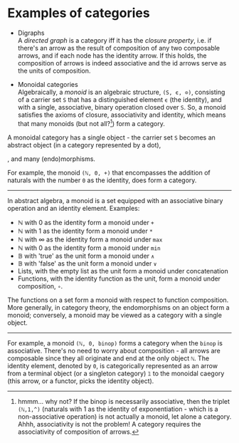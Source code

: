 # Examples of categories

* Digraphs   
A *directed graph* is a category iff it has the *closure property*, i.e. if there's an arrow as the result of composition of any two composable arrows, and if each node has the identity arrow. If this holds, the composition of arrows is indeed associative and the id arrows serve as the units of composition.

* Monoidal categories   
Algebraically, a *monoid* is an algebraic structure, `(S, ϵ, ⊙)`, consisting of a carrier set `S` that has a distinguished element `ϵ` (the identity), and with a single, associative, binary operation closed over `S`. So, a monoid satisfies the axioms of closure, associativity and identity, which means that many monoids (but not all?[^¹]) form a category.

A monoidal category has a single object - the carrier set `S` becomes an abstract object (in a category represented by a dot), 


, and many (endo)morphisms.

For example, the monoid `(ℕ, 0, +)` that encompasses the addition of naturals with the number `0` as the identity, does form a category.

---

In abstract algebra, a monoid is a set equipped with an associative binary operation and an identity element. Examples:
- ℕ with 0 as the identity form a monoid under `+`
- ℕ with 1 as the identity form a monoid under `*`
- ℕ with ∞ as the identity form a monoid under `max`
- ℕ with 0 as the identity form a monoid under `min`
- 𝔹 with 'true' as the unit form a monoid under `∧`
- 𝔹 with 'false' as the unit form a monoid under `∨`
- Lists, with the empty list as the unit form a monoid under concatenation
- Functions, with the identity function as the unit, form a monoid under composition, `∘`.



The functions on a set form a monoid with respect to function composition. More generally, in category theory, the endomorphisms on an object form a monoid; conversely, a monoid may be viewed as a category with a single object.




---

[^¹]: hmmm… why not? If the binop is necessarily associative, then the triplet `(ℕ,1,^)` (naturals with 1 as the identity of exponentiation - which is a non-associative operation) is not actually a monoid, let alone a category. Ahhh, associativity is not the problem! A category requires the associativity of composition of arrows.


For example, a monoid `(ℕ, 0, binop)` forms a category when the `binop` is associative. There's no need to worry about composition - all arrows are composable since they all originate and end at the only object `ℕ`. The identity element, denoted by `0`, is categorically represented as an arrow from a terminal object (or a singleton category) `𝟙` to the monoidal caegory (this arrow, or a functor, picks the identity object).
